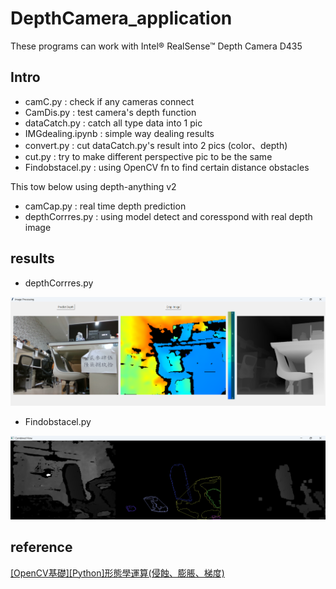 # DepthCamera_application
These programs can work with Intel® RealSense™ Depth Camera D435

## Intro
* camC.py : check if any cameras connect
* CamDis.py : test camera's depth function
* dataCatch.py : catch all type data into 1 pic
* IMGdealing.ipynb : simple way dealing results
* convert.py : cut dataCatch.py's result into 2 pics (color、depth)
* cut.py : try to make different perspective pic to be the same
* Findobstacel.py : using OpenCV fn to find certain distance obstacles

This tow below using depth-anything v2
* camCap.py : real time depth prediction
* depthCorrres.py : using model detect and coresspond with real depth image

## results
* depthCorrres.py
<img src="pic/dc.png" >
 
* Findobstacel.py
<img src="pic/ob.png" >

## reference
[[OpenCV基礎][Python]形態學運算(侵蝕、膨脹、梯度)](https://vocus.cc/article/65b7b29dfd8978000195eefc)
